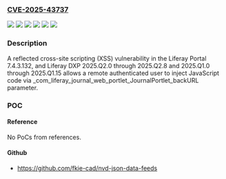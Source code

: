 ### [CVE-2025-43737](https://cve.mitre.org/cgi-bin/cvename.cgi?name=CVE-2025-43737)
![](https://img.shields.io/static/v1?label=Product&message=DXP&color=blue)
![](https://img.shields.io/static/v1?label=Product&message=Portal&color=blue)
![](https://img.shields.io/static/v1?label=Version&message=2025.Q1.0%20&color=brightgreen)
![](https://img.shields.io/static/v1?label=Version&message=2025.Q2.0%20&color=brightgreen)
![](https://img.shields.io/static/v1?label=Version&message=7.4.3.132%20&color=brightgreen)
![](https://img.shields.io/static/v1?label=Vulnerability&message=CWE-79%3A%20Cross-site%20Scripting&color=brightgreen)

### Description

A reflected cross-site scripting (XSS) vulnerability in the Liferay Portal 7.4.3.132, and Liferay DXP 2025.Q2.0 through 2025.Q2.8 and 2025.Q1.0 through 2025.Q1.15 allows a remote authenticated user to inject JavaScript code via _com_liferay_journal_web_portlet_JournalPortlet_backURL parameter.

### POC

#### Reference
No PoCs from references.

#### Github
- https://github.com/fkie-cad/nvd-json-data-feeds

